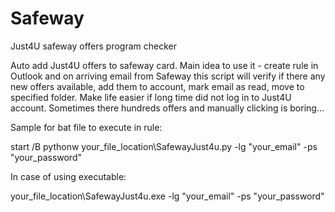 # Safeway
Just4U safeway offers program checker

  Auto add Just4U offers to safeway card.
Main idea to use it - create rule in Outlook and on arriving email from Safeway this script will verify 
if there any new offers available, add them to account, mark email as read, move to specified folder.
  Make life easier if long time did not log in to Just4U account. Sometimes there hundreds offers and 
manually clicking is boring...

Sample for bat file to execute in rule:

  start /B pythonw your_file_location\SafewayJust4u.py -lg "your_email" -ps "your_password"

In case of using executable:

  your_file_location\SafewayJust4u.exe -lg "your_email" -ps "your_password"
